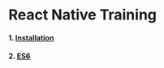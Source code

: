 # React Native Training

#### 1. [Installation](https://github.com/hyochan/react-native-training/blob/master/Intallation.md#ios-installation)
#### 2. [ES6](https://github.com/hyochan/react-native-training/blob/master/es6.md)